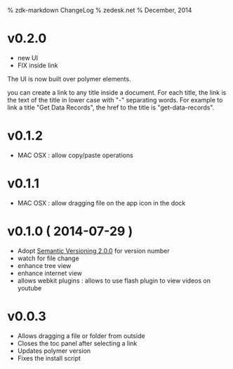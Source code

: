 % zdk-markdown ChangeLog
% zedesk.net
% December, 2014

# v0.2.0

  - new UI
  - FIX inside link

The UI is now built over polymer elements.

you can create a link to any title inside a document. For each title, the link is the text of the title in lower case with "-" separating words. For example to link a title "Get Data Records", the href to the title is "get-data-records".

# v0.1.2

  - MAC OSX : allow copy/paste operations

# v0.1.1

  - MAC OSX : allow dragging file on the app icon in the dock

# v0.1.0 ( 2014-07-29 )

  - Adopt [Semantic Versioning 2.0.0](http://semver.org/) for version number
  - watch for file change
  - enhance tree view
  - enhance internet view
  - allows webkit plugins : allows to use flash plugin to view videos on youtube

# v0.0.3

  - Allows dragging a file or folder from outside
  - Closes the toc panel after selecting a link
  - Updates polymer version
  - Fixes the install script

